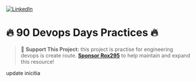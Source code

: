 
[![LinkedIn](https://img.shields.io/badge/LinkedIn-Connect-blue)](https://www.linkedin.com/in/manuel-mendieta-b0a43167/)
#  🔥 90 Devops Days Practices 🔥

> 🌟 **Support This Project:** this project is practise for engineering devops is create route.  **[Sponsor Rox295](https:www.295devops.com)** to help maintain and expand this resource!



update inicitia